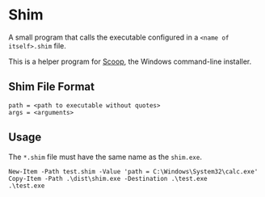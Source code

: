 # Shim

A small program that calls the executable configured in a `<name of itself>.shim` file.

This is a helper program for [Scoop](https://scoop.sh), the Windows command-line installer.

## Shim File Format

```text
path = <path to executable without quotes>
args = <arguments>
```

## Usage

The `*.shim` file must have the same name as the `shim.exe`.

```pwsh
New-Item -Path test.shim -Value 'path = C:\Windows\System32\calc.exe'
Copy-Item -Path .\dist\shim.exe -Destination .\test.exe
.\test.exe
```
